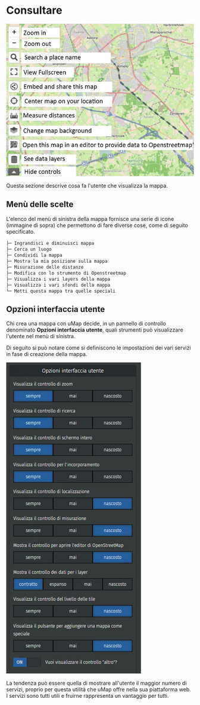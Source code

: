 # Consultare

![docs/img/umap-consultazione.jpg](https://raw.githubusercontent.com/opendatasicilia/guida-umap/main/docs/img/umap-consultazione.jpg)

Questa sezione descrive cosa fa l'utente che visualizza la mappa.

## Menù delle scelte 

L'elenco del menù di sinistra della mappa fornisce una serie di icone (immagine di sopra) che permettono di fare diverse cose, come di seguito specificato.

```
├─ Ingrandisci e diminuisci mappa
├─ Cerca un luogo
├─ Condividi la mappa
├─ Mostra la mia posizione sulla mappa
├─ Misurazione delle distanze
├─ Modifica con lo strumento di Openstreetmap
├─ Visualizza i vari layers della mappa
├─ Visualizza i vari sfondi della mappa
└─ Metti questa mappa tra quelle speciali
```


## Opzioni interfaccia utente

Chi crea una mappa con uMap decide, in un pannello di controllo denominato **Opzioni interfaccia utente**, quali strumenti può visualizzare l'utente nel menù di sinistra.

Di seguito si può notare come si definiscono le impostazioni dei vari servizi in fase di creazione della mappa.

![](https://raw.githubusercontent.com/opendatasicilia/guida-umap/main/docs/img/opzioni-interfaccia-utente.PNG)

La tendenza può essere quella di mostrare all'utente il maggior numero di servizi, proprio per questa utilità che uMap offre nella sua piattaforma web. I servizi sono tutti utili e fruirne rappresenta un vantaggio per tutti.
